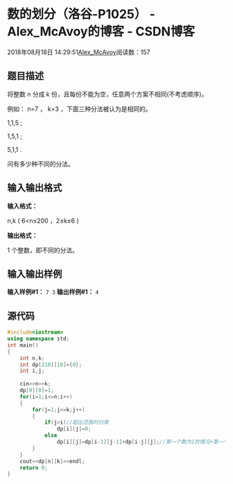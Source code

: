 # 数的划分（洛谷-P1025） - Alex_McAvoy的博客 - CSDN博客





2018年08月18日 14:29:51[Alex_McAvoy](https://me.csdn.net/u011815404)阅读数：157








## 题目描述

将整数 n 分成 k 份，且每份不能为空，任意两个方案不相同(不考虑顺序)。

例如： n=7 ， k=3 ，下面三种分法被认为是相同的。

1,1,5 ;

1,5,1 ;

5,1,1 .

问有多少种不同的分法。

## 输入输出格式

**输入格式：**

n,k ( 6<n≤200 ，2≤k≤6 )

**输出格式：**

1 个整数，即不同的分法。

## 输入输出样例

**输入样例#1：**
`7 3`
**输出样例#1：**
`4`
## 源代码

```cpp
#include<iostream>
using namespace std;
int main()
{
    int n,k;
    int dp[210][10]={0};
    int i,j;
    
    cin>>n>>k;
    dp[0][0]=1;
    for(i=1;i<=n;i++)
    {
        for(j=1;j<=k;j++)
        {
            if(j>i)//超出范围时归零
                dp[i][j]=0;
            else
                dp[i][j]=dp[i-1][j-1]+dp[i-j][j];//第一个数为1的情况+第一个数不为1所有情况
        }	
    }
    cout<<dp[n][k]<<endl;
    return 0;
}
```





